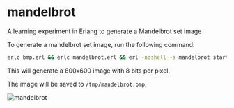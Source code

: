 # mandelbrot

A learning experiment in Erlang to generate a Mandelbrot set image

To generate a mandelbrot set image, run the following command:

```sh
erlc bmp.erl && erlc mandelbrot.erl && erl -noshell -s mandelbrot start 8 800 600 -s init stop
```

This will generate a 800x600 image with 8 bits per pixel.

The image will be saved to `/tmp/mandelbrot.bmp`.

![mandelbrot](https://github.com/user-attachments/assets/03aa1070-16e9-4db7-b001-2a0d663edbcd)
